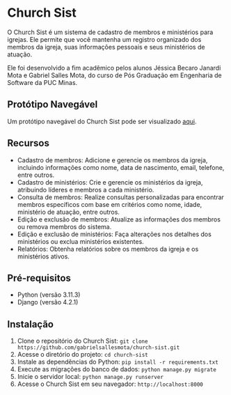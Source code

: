 # Church Sist

O Church Sist é um sistema de cadastro de membros e ministérios para igrejas. Ele permite que você mantenha um registro organizado dos membros da igreja, suas informações pessoais e seus ministérios de atuação. 

Ele foi desenvolvido a fim acadêmico pelos alunos Jéssica Becaro Janardi Mota e Gabriel Salles Mota, do curso de Pós Graduação em Engenharia de Software da PUC Minas.

## Protótipo Navegável

Um protótipo navegável do Church Sist pode ser visualizado [aqui](https://drive.google.com/drive/folders/1vmUiV4ozWcZdUFL1mOCh0w1ULUGFnzJT?usp=drive_link).

## Recursos

- Cadastro de membros: Adicione e gerencie os membros da igreja, incluindo informações como nome, data de nascimento, email, telefone, entre outros.
- Cadastro de ministérios: Crie e gerencie os ministérios da igreja, atribuindo líderes e membros a cada ministério.
- Consulta de membros: Realize consultas personalizadas para encontrar membros específicos com base em critérios como nome, idade, ministério de atuação, entre outros.
- Edição e exclusão de membros: Atualize as informações dos membros ou remova membros do sistema.
- Edição e exclusão de ministérios: Faça alterações nos detalhes dos ministérios ou exclua ministérios existentes.
- Relatórios: Obtenha relatórios sobre os membros da igreja e os ministérios ativos.

## Pré-requisitos

- Python (versão 3.11.3)
- Django (versão 4.2.1)

## Instalação

1. Clone o repositório do Church Sist: `git clone https://github.com/gabrielsallesmota/church-sist.git`
2. Acesse o diretório do projeto: `cd church-sist`
3. Instale as dependências do Python: `pip install -r requirements.txt`
4. Execute as migrações do banco de dados: `python manage.py migrate`
5. Inicie o servidor local: `python manage.py runserver`
6. Acesse o Church Sist em seu navegador: `http://localhost:8000`